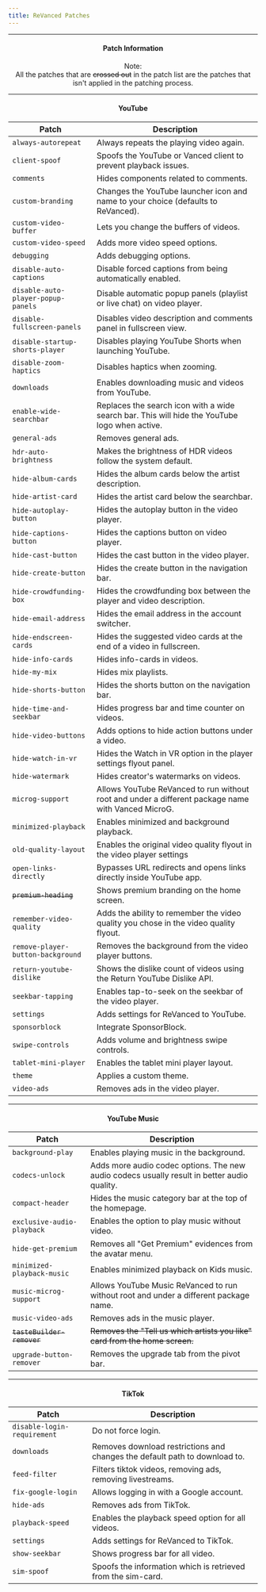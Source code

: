 ```yaml
---
title: ReVanced Patches
---
```

---

<h4> <p align="center"> Patch Information </p> </h4>

<p align="center">
Note:
<br />
All the patches that are <del>crossed out</del> in the patch list are the patches that isn't applied in the patching process.
</p>

---

<h4> <p align="center"> YouTube </p> </h4>

<table style="margin-left: auto; margin-right: auto;">
<thead>
<tr>
<th>Patch</th>
<th>Description</th>
</tr>
</thead>
<tbody>
<tr>
<td><code>always-autorepeat</code></td>
<td>Always repeats the playing video again.</td>
</tr>
<tr>
<td><code>client-spoof</code></td>
<td>Spoofs the YouTube or Vanced client to prevent playback issues.</td>
</tr>
<tr>
<td><code>comments</code></td>
<td>Hides components related to comments.</td>
</tr>
<tr>
<td><code>custom-branding</code></td>
<td>Changes the YouTube launcher icon and name to your choice (defaults to ReVanced).</td>
</tr>
<tr>
<td><code>custom-video-buffer</code></td>
<td>Lets you change the buffers of videos.</td>
</tr>
<tr>
<td><code>custom-video-speed</code></td>
<td>Adds more video speed options.</td>
</tr>
<tr>
<td><code>debugging</code></td>
<td>Adds debugging options.</td>
</tr>
<tr>
<td><code>disable-auto-captions</code></td>
<td>Disable forced captions from being automatically enabled.</td>
</tr>
<tr>
<td><code>disable-auto-player-popup-panels</code></td>
<td>Disable automatic popup panels (playlist or live chat) on video player.</td>
</tr>
<tr>
<td><code>disable-fullscreen-panels</code></td>
<td>Disables video description and comments panel in fullscreen view.</td>
</tr>
<tr>
<td><code>disable-startup-shorts-player</code></td>
<td>Disables playing YouTube Shorts when launching YouTube.</td>
</tr>
<tr>
<td><code>disable-zoom-haptics</code></td>
<td>Disables haptics when zooming.</td>
</tr>
<tr>
<td><code>downloads</code></td>
<td>Enables downloading music and videos from YouTube.</td>
</tr>
<tr>
<td><code>enable-wide-searchbar</code></td>
<td>Replaces the search icon with a wide search bar. This will hide the YouTube logo when active.</td>
</tr>
<tr>
<td><code>general-ads</code></td>
<td>Removes general ads.</td>
</tr>
<tr>
<td><code>hdr-auto-brightness</code></td>
<td>Makes the brightness of HDR videos follow the system default.</td>
</tr>
<tr>
<td><code>hide-album-cards</code></td>
<td>Hides the album cards below the artist description.</td>
</tr>
<tr>
<td><code>hide-artist-card</code></td>
<td>Hides the artist card below the searchbar.</td>
</tr>
<tr>
<td><code>hide-autoplay-button</code></td>
<td>Hides the autoplay button in the video player.</td>
</tr>
<tr>
<td><code>hide-captions-button</code></td>
<td>Hides the captions button on video player.</td>
</tr>
<tr>
<td><code>hide-cast-button</code></td>
<td>Hides the cast button in the video player.</td>
</tr>
<tr>
<td><code>hide-create-button</code></td>
<td>Hides the create button in the navigation bar.</td>
</tr>
<tr>
<td><code>hide-crowdfunding-box</code></td>
<td>Hides the crowdfunding box between the player and video description.</td>
</tr>
<tr>
<td><code>hide-email-address</code></td>
<td>Hides the email address in the account switcher.</td>
</tr>
<tr>
<td><code>hide-endscreen-cards</code></td>
<td>Hides the suggested video cards at the end of a video in fullscreen.</td>
</tr>
<tr>
<td><code>hide-info-cards</code></td>
<td>Hides info-cards in videos.</td>
</tr>
<tr>
<td><code>hide-my-mix</code></td>
<td>Hides mix playlists.</td>
</tr>
<tr>
<td><code>hide-shorts-button</code></td>
<td>Hides the shorts button on the navigation bar.</td>
</tr>
<tr>
<td><code>hide-time-and-seekbar</code></td>
<td>Hides progress bar and time counter on videos.</td>
</tr>
<tr>
<td><code>hide-video-buttons</code></td>
<td>Adds options to hide action buttons under a video.</td>
</tr>
<tr>
<td><code>hide-watch-in-vr</code></td>
<td>Hides the Watch in VR option in the player settings flyout panel.</td>
</tr>
<tr>
<td><code>hide-watermark</code></td>
<td>Hides creator&#39;s watermarks on videos.</td>
</tr>
<tr>
<td><code>microg-support</code></td>
<td>Allows YouTube ReVanced to run without root and under a different package name with Vanced MicroG.</td>
</tr>
<tr>
<td><code>minimized-playback</code></td>
<td>Enables minimized and background playback.</td>
</tr>
<tr>
<td><code>old-quality-layout</code></td>
<td>Enables the original video quality flyout in the video player settings</td>
</tr>
<tr>
<td><code>open-links-directly</code></td>
<td>Bypasses URL redirects and opens links directly inside YouTube app.</td>
</tr>
<tr>
<td><del><code>premium-heading</code></del></td>
<td>Shows premium branding on the home screen.</td>
</tr>
<tr>
<td><code>remember-video-quality</code></td>
<td>Adds the ability to remember the video quality you chose in the video quality flyout.</td>
</tr>
<tr>
<td><code>remove-player-button-background</code></td>
<td>Removes the background from the video player buttons.</td>
</tr>
<tr>
<td><code>return-youtube-dislike</code></td>
<td>Shows the dislike count of videos using the Return YouTube Dislike API.</td>
</tr>
<tr>
<td><code>seekbar-tapping</code></td>
<td>Enables tap-to-seek on the seekbar of the video player.</td>
</tr>
<tr>
<td><code>settings</code></td>
<td>Adds settings for ReVanced to YouTube.</td>
</tr>
<tr>
<td><code>sponsorblock</code></td>
<td>Integrate SponsorBlock.</td>
</tr>
<tr>
<td><code>swipe-controls</code></td>
<td>Adds volume and brightness swipe controls.</td>
</tr>
<tr>
<td><code>tablet-mini-player</code></td>
<td>Enables the tablet mini player layout.</td>
</tr>
<tr>
<td><code>theme</code></td>
<td>Applies a custom theme.</td>
</tr>
<tr>
<td><code>video-ads</code></td>
<td>Removes ads in the video player.</td>
</tr>
</tbody>
</table>

---

<h4> <p align="center"> YouTube Music </p> </h4>

<table style="margin-left: auto; margin-right: auto;">
<thead>
<tr>
<th>Patch</th>
<th>Description</th>
</tr>
</thead>
<tbody>
<tr>
<td><code>background-play</code></td>
<td>Enables playing music in the background.</td>
</tr>
<tr>
<td><code>codecs-unlock</code></td>
<td>Adds more audio codec options. The new audio codecs usually result in better audio quality.</td>
</tr>
<tr>
<td><code>compact-header</code></td>
<td>Hides the music category bar at the top of the homepage.</td>
</tr>
<tr>
<td><code>exclusive-audio-playback</code></td>
<td>Enables the option to play music without video.</td>
</tr>
<tr>
<td><code>hide-get-premium</code></td>
<td>Removes all &quot;Get Premium&quot; evidences from the avatar menu.</td>
</tr>
<tr>
<td><code>minimized-playback-music</code></td>
<td>Enables minimized playback on Kids music.</td>
</tr>
<tr>
<td><code>music-microg-support</code></td>
<td>Allows YouTube Music ReVanced to run without root and under a different package name.</td>
</tr>
<tr>
<td><code>music-video-ads</code></td>
<td>Removes ads in the music player.</td>
</tr>
<tr>
<td><del><code>tasteBuilder-remover</code></del></td>
<td><del>Removes the &quot;Tell us which artists you like&quot; card from the home screen.</del></td>
</tr>
<tr>
<td><code>upgrade-button-remover</code></td>
<td>Removes the upgrade tab from the pivot bar.</td>
</tr>
</tbody>
</table>

---

<h4> <p align="center"> TikTok </p> </h4>

<table style="margin-left: auto; margin-right: auto;">
<thead>
<tr>
<th>Patch</th>
<th>Description</th>
</tr>
</thead>
<tbody>
<tr>
<td><code>disable-login-requirement</code></td>
<td>Do not force login.</td>
</tr>
<tr>
<td><code>downloads</code></td>
<td>Removes download restrictions and changes the default path to download to.</td>
</tr>
<tr>
<td><code>feed-filter</code></td>
<td>Filters tiktok videos, removing ads, removing livestreams.</td>
</tr>
<tr>
<td><code>fix-google-login</code></td>
<td>Allows logging in with a Google account.</td>
</tr>
<tr>
<td><code>hide-ads</code></td>
<td>Removes ads from TikTok.</td>
</tr>
<tr>
<td><code>playback-speed</code></td>
<td>Enables the playback speed option for all videos.</td>
</tr>
<tr>
<td><code>settings</code></td>
<td>Adds settings for ReVanced to TikTok.</td>
</tr>
<tr>
<td><code>show-seekbar</code></td>
<td>Shows progress bar for all video.</td>
</tr>
<tr>
<td><code>sim-spoof</code></td>
<td>Spoofs the information which is retrieved from the sim-card.</td>
</tr>
</tbody>
</table>
